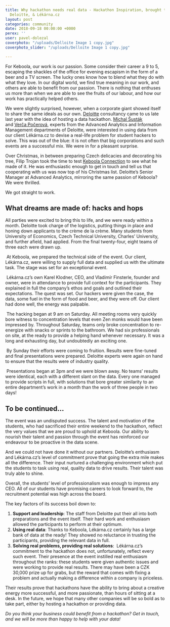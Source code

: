 ```yaml
---
title: Why hackathon needs real data - Hackathon Inspiration, brought to you by Keboola,
  Deloitte, & Lékárna.cz
layout: post
categories: community
date: 2018-09-18 00:00:00 +0000
perex: ''
user: pavel-dolezal
coverphoto: "/uploads/Delloite Image 1 copy.jpg"
coverphoto_slider: "/uploads/Delloite Image 1 copy.jpg"

---
```

For Keboola, our work is our passion. Some consider their career a 9 to 5, escaping the shackles of the office for evening escapism in the form of a beer and a TV screen. The lucky ones know how to blend what they do with what they love. In our digital world, we find true meaning in our work, and others are able to benefit from our passion. There is nothing that enthuses us more than when we are able to see the fruits of our labour, and how our work has practically helped others. 

We were slightly surprised, however, when a corporate giant showed itself to share the same ideals as our own. [Deloitte](https://www2.deloitte.com/cz/cs.html?utm_source=deloittecz&utm_medium=redirect&utm_campaign=dcz_main_redirect) consultancy came to us late last year with the idea of hosting a data hackathon. [Michal Šusták](https://www.linkedin.com/in/michalsustak/) and [Verča Počerová,](https://www.linkedin.com/in/veronikapocerova/) experts from the Advanced Analytics and Information Management departments of Deloitte, were interested in using data from our client Lékárna.cz to devise a real-life problem for student hackers to solve. This was out of the blue: it is not often that big corporations and such events are a successful mix. We were in for a pleasant surprise. 

Over Christmas, in between preparing Czech delicacies and decorating his tree, Filip Trojan took the time to test [Keboola Connection](https://www.keboola.com/product) to see what he made of it. He was enthusiastic enough to get in touch and tell us that cooperating with us was now top of his Christmas list. Deloitte’s Senior Manager at Advanced Analytics, mirroring the same passion of Keboola? We were thrilled. 

We got straight to work. 

## **What dreams are made of: hacks and hops**

All parties were excited to bring this to life, and we were ready within a month. Deloitte took charge of the logistics, putting things in place and honing down applicants to the crème de la crème. Many students from University of Economics, Czech Technical University, Charles’ University, and further afield, had applied. From the final twenty-four, eight teams of three each were drawn up.

 At Keboola, we prepared the technical side of the event. Our client, Lékárna.cz, were willing to supply full data and supplied us with the ultimate task. The stage was set for an exceptional event. 

 Lékárna.cz’s own Karel Klodner, CEO, and Vladimír Finsterle, founder and owner, were in attendance to provide full context for the participants. They explained in full the company’s ethos and goals and outlined their expectations. The quest was set. Our hackers were given the case, the data, some fuel in the form of food and beer, and they were off. Our client had done well, the energy was palpable.

 The hacking began at 9 am on Saturday. All meeting rooms very quickly bore witness to concentration levels that even Zen monks would have been impressed by. Throughout Saturday, teams only broke concentration to re-energize with snacks or sprints to the bathroom. We had six professionals on site, at the ready to provide a helping hand whenever necessary. It was a long and exhausting day, but undoubtedly an exciting one. 

 By Sunday their efforts were coming to fruition. Results were fine-tuned and final presentations were prepared. Deloitte experts were again on hand to ensure that the results were of industry quality. 

 Presentations began at 3pm and we were blown away. No teams’ results were identical, each with a different slant on the data. Every one managed to provide scripts in full, with solutions that bore greater similarity to an entire department’s work in a month than the work of three people in two days! 

## **To be continued...**

The event was an undisputed success. The talent and motivation of the students, who had sacrificed their entire weekend to the hackathon, reflect the very values that we are proud to uphold at Keboola. Our ability to nourish their talent and passion through the event has reinforced our endeavour to be proactive in the data scene.

And we could not have done it without our partners. Deloitte’s enthusiasm and Lékárna.cz’s level of commitment prove that going the extra mile makes all the difference. Their input nurtured a challenging environment which put the students to task using real, quality data to drive results. Their talent was truly able to shine. 

Overall, the students’ level of professionalism was enough to impress any CEO. All of our students have promising careers to look forward to, the recruitment potential was high across the board. 

The key factors of its success boil down to: 

1. **Support and leadership**: The staff from Deloitte put their all into both preparations and the event itself. Their hard work and enthusiasm allowed the participants to perform at their optimum.
2. **Using real data**: Thanks to Keboola, Lékárna.cz certainly has a large bank of data at the ready! They showed no reluctance in trusting the participants, providing the relevant data in full. 
3. **Solving real problems, providing real solutions**:  Lékárna.cz’s commitment to the hackathon does not, unfortunately, reflect every such event. Their presence at the event instilled real enthusiasm throughout the ranks: these students were given authentic issues and were working to provide real results. There may have been a CZK 30,000 prize up for grabs, but the reward that comes with fixing a problem and actually making a difference within a company is priceless. 

Their results prove that hackathons have the ability to bring about a creative energy more successful, and more passionate, than hours of sitting at a desk. In the future, we hope that many other companies will be so bold as to take part, either by hosting a hackathon or providing data.

_Do you think your business could benefit from a hackathon? Get in touch, and we will be more than happy to help with your data!_

 
